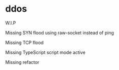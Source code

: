 # ddos
W.I.P

Missing SYN flood using raw-socket instead of ping

Missing TCP flood

Missing TypeScript script mode active

Missing refactor
